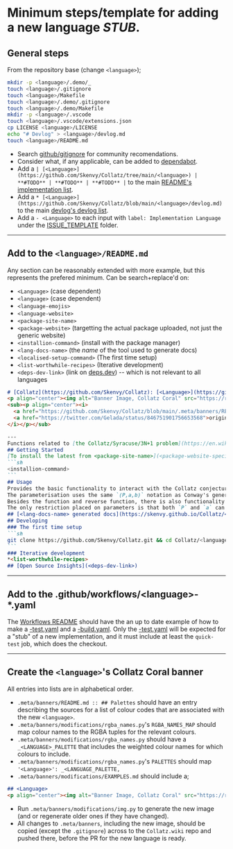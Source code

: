 # Minimum steps/template for adding a new language _STUB_.
## General steps
From the repository base (change `<language>`);
```bash
mkdir -p <language>/.demo/_
touch <language>/.gitignore
touch <language>/Makefile
touch <language>/.demo/.gitignore
touch <language>/.demo/Makefile
mkdir -p <language>/.vscode
touch <language>/.vscode/extensions.json
cp LICENSE <language>/LICENSE
echo "# Devlog" > <language>/devlog.md
touch <language>/README.md
```
* Search [github/gitignore](https://github.com/github/gitignore) for community recomendations.
* Consider what, if any applicable, can be added to [dependabot](https://github.com/Skenvy/Collatz/blob/main/.github/dependabot.yml).
* Add a `| [<Language>](https://github.com/Skenvy/Collatz/tree/main/<language>) | **#TODO** | **#TODO** | **#TODO** |` to the main [README's implementation list](https://github.com/Skenvy/Collatz/blob/main/README.md#implementations).
* Add a `* [<Language>](https://github.com/Skenvy/Collatz/blob/main/<language>/devlog.md)` to the main [devlog's devlog list](https://github.com/Skenvy/Collatz/blob/main/devlog.md#devlogs).
* Add a `- <Language>` to each input with `label: Implementation Language` under the [ISSUE_TEMPLATE](https://github.com/Skenvy/Collatz/tree/main/.github/ISSUE_TEMPLATE) folder.
---
## Add to the `<language>/README.md`
Any section can be reasonably extended with more example, but this represents the prefered minimum. Can be search+replace'd on:
* `<Language>` (case dependent)
* `<language>` (case dependent)
* `<language-emojis>`
* `<language-website>`
* `<package-site-name>`
* `<package-website>` (targetting the actual package uploaded, not just the generic website)
* `<installion-command>` (install with the package manager)
* `<lang-docs-name>` (the _name_ of the tool used to generate docs)
* `<localised-setup-command>` (The first time setup)
* `<list-worthwhile-recipes>` (Iterative development)
* `<deps-dev-link>` (link on [deps.dev](https://deps.dev/)) -- which is not relevant to all languages
````md
# [Collatz](https://github.com/Skenvy/Collatz): [<Language>](https://github.com/Skenvy/Collatz/tree/main/<language>) <language-emojis>
<p align="center"><img alt="Banner Image, Collatz Coral" src="https://raw.githubusercontent.com/wiki/Skenvy/Collatz/.meta/banners/modifications/_<Language>.png" width=830 height=666/></p>
<sub><p align="center"><i>
  <a href="https://github.com/Skenvy/Collatz/blob/main/.meta/banners/README.md">Colourised Collatz Coral</a>; derived from this
  <a href="https://twitter.com/Gelada/status/846751901756653568">original by Edmund Harriss</a>
</i></p></sub>

---
Functions related to [the Collatz/Syracuse/3N+1 problem](https://en.wikipedia.org/wiki/Collatz_conjecture), implemented in [<Language>](<language-website>).
## Getting Started
[To install the latest from <package-site-name>](<package-website-specific>);
```sh
<installion-command>
```
## Usage
Provides the basic functionality to interact with the Collatz conjecture.
The parameterisation uses the same `(P,a,b)` notation as Conway's generalisations.
Besides the function and reverse function, there is also functionality to retrieve the hailstone sequence, the "stopping time"/"total stopping time", or tree-graph. 
The only restriction placed on parameters is that both `P` and `a` can't be `0`.
## [<lang-docs-name> generated docs](https://skenvy.github.io/Collatz/<language>)
## Developing
### The first time setup
```sh
git clone https://github.com/Skenvy/Collatz.git && cd Collatz/<language> && <localised-setup-command>
```
### Iterative development
*<list-worthwhile-recipes>
## [Open Source Insights](<deps-dev-link>)
````
---
## Add to the .github/workflows/\<language\>-*.yaml
The [Workflows README](https://github.com/Skenvy/Collatz/blob/main/.github/workflows/README.md) should have the an up to date example of how to make a [<language>-test.yaml](https://github.com/Skenvy/Collatz/blob/main/.github/workflows/README.md#language-testyaml) and a [<language>-build.yaml](https://github.com/Skenvy/Collatz/blob/main/.github/workflows/README.md#language-buildyaml). Only the [<language>-test.yaml](https://github.com/Skenvy/Collatz/blob/main/.github/workflows/README.md#language-testyaml) will be expected for a "stub" of a new implementation, and it must include at least the `quick-test` job, which does the checkout.

---
## Create the `<language>`'s Collatz Coral banner
All entries into lists are in alphabetical order.
- `.meta/banners/README.md :: ## Palettes` should have an entry describing the sources for a list of colour codes that are associated with the new `<language>`.
- `.meta/banners/modifications/rgba_names.py`'s `RGBA_NAMES_MAP` should map colour names to the RGBA tuples for the relevant colours.
- `.meta/banners/modifications/rgba_names.py` should have a `_<LANGUAGE>_PALETTE` that includes the weighted colour names for which colours to include.
- `.meta/banners/modifications/rgba_names.py`'s `PALETTES` should map `'<Language>': _<LANGUAGE_PALETTE,`
- `.meta/banners/modifications/EXAMPLES.md` should include a;
```md
## <Language>
<p align="center"><img alt="Banner Image, Collatz Coral" src="https://raw.githubusercontent.com/wiki/Skenvy/Collatz/.meta/banners/modifications/_<Language>.png" width=830 height=666/></p>
```
- Run `.meta/banners/modifications/img.py` to generate the new image (and or regenerate older ones if they have changed).
- All changes to `.meta/banners`, including the new image, should be copied (except the `.gitignore`) across to the `Collatz.wiki` repo and pushed there, before the PR for the new language is ready.
